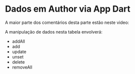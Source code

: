 # Dados em Author via App Dart

A maior parte dos comentários desta parte estão neste video: 

A manipulação de dados nesta tabela envolverá:
* addAll
* add
* update
* unset
* delete
* removeAll
